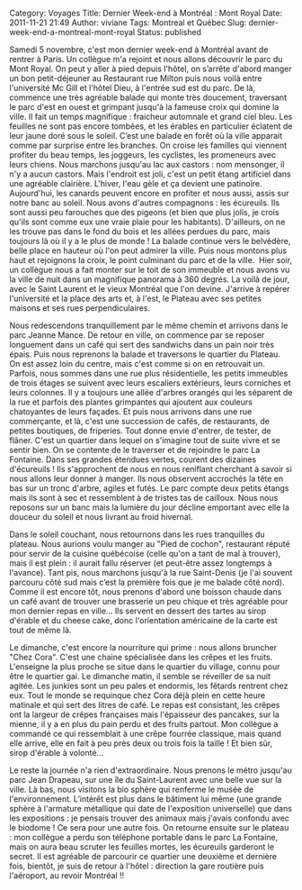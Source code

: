Category: Voyages
Title: Dernier Week-end à Montréal : Mont Royal
Date: 2011-11-21 21:49
Author: viviane
Tags: Montreal et Québec
Slug: dernier-week-end-a-montreal-mont-royal
Status: published

Samedi 5 novembre, c'est mon dernier week-end à Montréal avant de rentrer à Paris. Un collègue m'a rejoint et nous allons découvrir le parc du Mont Royal. On peut y aller à pied depuis l'hôtel, on s’arrête d'abord manger un bon petit-déjeuner au Restaurant rue Milton puis nous voilà entre l'université Mc Gill et l'hôtel Dieu, à l'entrée sud est du parc. De là, commence une très agréable balade qui monte très doucement, traversant le parc d'est en ouest et grimpant jusqu'à la fameuse croix qui domine la ville. Il fait un temps magnifique : fraicheur automnale et grand ciel bleu. Les feuilles ne sont pas encore tombées, et les érables en particulier éclatent de leur jaune doré sous le soleil. C’est une balade en forêt où la ville apparait comme par surprise entre les branches. On croise les familles qui viennent profiter du beau temps, les joggeurs, les cyclistes, les promeneurs avec leurs chiens. Nous marchons jusqu'au lac aux castors : nom mensonger, il n'y a aucun castors. Mais l'endroit est joli, c'est un petit étang artificiel dans une agréable clairière. L'hiver, l'eau gèle et ça devient une patinoire. Aujourd'hui, les canards peuvent encore en profiter et nous aussi, assis sur notre banc au soleil. Nous avons d'autres compagnons : les écureuils. Ils sont aussi peu farouches que des pigeons (et bien que plus jolis, je crois qu'ils sont comme eux une vraie plaie pour les habitants). D'ailleurs, on ne les trouve pas dans le fond du bois et les allées perdues du parc, mais toujours là où il y a le plus de monde ! La balade continue vers le belvédère, belle place en hauteur où l'on peut admirer la ville. Puis nous montons plus haut et rejoignons la croix, le point culminant du parc et de la ville.  Hier soir, un collègue nous a fait monter sur le toit de son immeuble et nous avons vu la ville de nuit dans un magnifique panorama à 360 degrés. La voilà de jour, avec le Saint Laurent et le vieux Montréal que l'on devine. J'arrive à repérer l'université et la place des arts et, à l'est, le Plateau avec ses petites maisons et ses rues perpendiculaires.

Nous redescendons tranquillement par le même chemin et arrivons dans le parc Jeanne Mance. De retour en ville, on commence par se reposer longuement dans un café qui sert des sandwichs dans un pain noir très épais. Puis nous reprenons la balade et traversons le quartier du Plateau. On est assez loin du centre, mais c'est comme si on en retrouvait un. Parfois, nous sommes dans une rue plus résidentielle, les petits immeubles de trois étages se suivent avec leurs escaliers extérieurs, leurs corniches et leurs colonnes. Il y a toujours une allée d'arbres orangés qui les séparent de la rue et parfois des plantes grimpantes qui ajoutent aux couleurs chatoyantes de leurs façades. Et puis nous arrivons dans une rue commerçante, et là, c'est une succession de cafés, de restaurants, de petites boutiques, de friperies. Tout donne envie d'entrer, de tester, de flâner. C'est un quartier dans lequel on s'imagine tout de suite vivre et se sentir bien. On se contente de le traverser et de rejoindre le parc La Fontaine. Dans ses grandes étendues vertes, courent des dizaines d'écureuils ! Ils s'approchent de nous en nous reniflant cherchant à savoir si nous allons leur donner à manger. Ils nous observent accrochés la tête en bas sur un tronc d'arbre, agiles et futés. Le parc compte deux petits étangs mais ils sont à sec et ressemblent à de tristes tas de cailloux. Nous nous reposons sur un banc mais la lumière du jour décline emportant avec elle la douceur du soleil et nous livrant au froid hivernal.

Dans le soleil couchant, nous retournons dans les rues tranquilles du plateau. Nous aurions voulu manger au "Pied de cochon", restaurant réputé pour servir de la cuisine québécoise (celle qu'on a tant de mal à trouver), mais il est plein : il aurait fallu réserver (et peut-être assez longtemps à l'avance). Tant pis, nous marchons jusqu'à la rue Saint-Denis (je l'ai souvent parcouru côté sud mais c’est la première fois que je me balade côté nord). Comme il est encore tôt, nous prenons d'abord une boisson chaude dans un café avant de trouver une brasserie un peu chique et très agréable pour mon dernier repas en ville... Ils servent en dessert des tartes au sirop d'érable et du cheese cake, donc l'orientation américaine de la carte est tout de même là.

Le dimanche, c'est encore la nourriture qui prime : nous allons bruncher "Chez Cora". C'est une chaine spécialisée dans les crêpes et les fruits. L'enseigne la plus proche se situe dans le quartier du village, connu pour être le quartier gai. Le dimanche matin, il semble se réveiller de sa nuit agitée. Les junkies sont un peu pales et endormis, les fêtards rentrent chez eux. Tout le monde se requinque chez Cora déjà plein en cette heure matinale et qui sert des litres de café. Le repas est consistant, les crêpes ont la largeur de crêpes françaises mais l'épaisseur des pancakes, sur la mienne, il y a en plus du pain perdu et des fruits partout. Mon collègue a commandé ce qui ressemblait à une crêpe fourrée classique, mais quand elle arrive, elle en fait à peu près deux ou trois fois la taille ! Et bien sûr, sirop d'érable à volonté...

Le reste la journée n'a rien d'extraordinaire. Nous prenons le métro jusqu'au parc Jean Drapeau, sur une île du Saint-Laurent avec une belle vue sur la ville. Là bas, nous visitons la bio sphère qui renferme le musée de l'environnement. L’intérêt est plus dans le bâtiment lui même (une grande sphère à l'armature métallique qui date de l'exposition universelle) que dans les expositions : je pensais trouver des animaux mais j'avais confondu avec le biodome ! Ce sera pour une autre fois. On retourne ensuite sur le plateau : mon collègue a perdu son téléphone portable dans le parc La Fontaine, mais on aura beau scruter les feuilles mortes, les écureuils garderont le secret. Il est agréable de parcourir ce quartier une deuxième et dernière fois, bientôt, je suis de retour à l'hôtel : direction la gare routière puis l'aéroport, au revoir Montréal !!